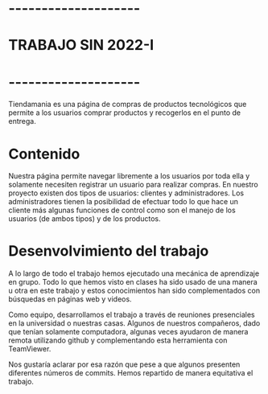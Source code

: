 # --------------------
# TRABAJO SIN 2022-I
# --------------------
Tiendamania es una página de compras de productos tecnológicos que permite a los usuarios comprar productos y recogerlos en el punto de entrega.

# Contenido
Nuestra página permite navegar libremente a los usuarios por toda ella y solamente necesiten registrar un usuario para realizar compras. 
En nuestro proyecto existen dos tipos de usuarios: clientes y administradores. Los administradores tienen la posibilidad de efectuar  todo lo que hace un cliente más algunas funciones de control como son el manejo de los usuarios (de ambos tipos) y de los productos.

# Desenvolvimiento del trabajo
A lo largo de todo el trabajo hemos ejecutado  una mecánica  de aprendizaje en grupo. Todo lo que hemos visto en clases ha sido usado de una manera u otra en este trabajo y estos conocimientos han sido complementados con búsquedas  en páginas web y videos.

Como equipo, desarrollamos el trabajo a través  de reuniones presenciales en la universidad o nuestras casas. Algunos de nuestros compañeros, dado que tenían solamente computadora,  algunas veces ayudaron de manera remota utilizando  github y complementando esta herramienta con TeamViewer. 

Nos gustaría aclarar por esa razón  que pese a que algunos presenten diferentes números de commits. Hemos repartido de manera equitativa el trabajo.


